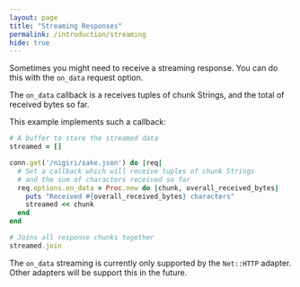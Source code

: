 ```yaml
---
layout: page
title: "Streaming Responses"
permalink: /introduction/streaming
hide: true
---
```


Sometimes you might need to receive a streaming response.
You can do this with the `on_data` request option.

The `on_data` callback is a receives tuples of chunk Strings, and the total
of received bytes so far.

This example implements such a callback:

```ruby
# A buffer to store the streamed data
streamed = []

conn.get('/nigiri/sake.json') do |req|
  # Set a callback which will receive tuples of chunk Strings
  # and the sum of characters received so far
  req.options.on_data = Proc.new do |chunk, overall_received_bytes|
    puts "Received #{overall_received_bytes} characters"
    streamed << chunk
  end
end

# Joins all response chunks together 
streamed.join
```

The `on_data` streaming is currently only supported by the `Net::HTTP` adapter. Other adapters
will be support this in the future.
